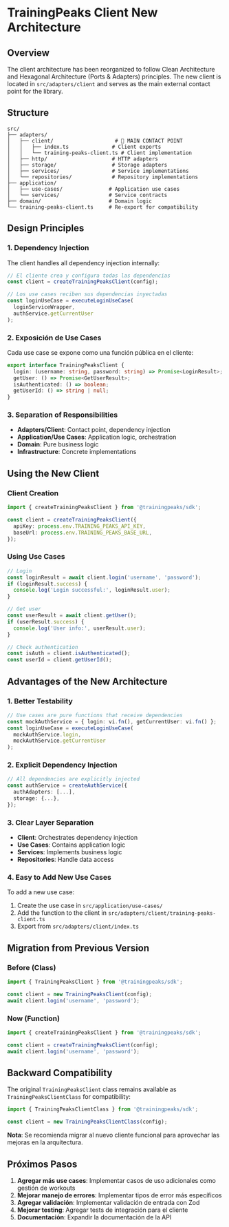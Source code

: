 # TrainingPeaks Client New Architecture

## Overview

The client architecture has been reorganized to follow Clean Architecture and Hexagonal Architecture (Ports & Adapters) principles. The new client is located in `src/adapters/client` and serves as the main external contact point for the library.

## Structure

```
src/
├── adapters/
│   ├── client/                    # 🎯 MAIN CONTACT POINT
│   │   ├── index.ts              # Client exports
│   │   └── training-peaks-client.ts # Client implementation
│   ├── http/                     # HTTP adapters
│   ├── storage/                  # Storage adapters
│   ├── services/                 # Service implementations
│   └── repositories/             # Repository implementations
├── application/
│   ├── use-cases/               # Application use cases
│   └── services/                # Service contracts
├── domain/                      # Domain logic
└── training-peaks-client.ts     # Re-export for compatibility
```

## Design Principles

### 1. Dependency Injection

The client handles all dependency injection internally:

```typescript
// El cliente crea y configura todas las dependencias
const client = createTrainingPeaksClient(config);

// Los use cases reciben sus dependencias inyectadas
const loginUseCase = executeLoginUseCase(
  loginServiceWrapper,
  authService.getCurrentUser
);
```

### 2. Exposición de Use Cases

Cada use case se expone como una función pública en el cliente:

```typescript
export interface TrainingPeaksClient {
  login: (username: string, password: string) => Promise<LoginResult>;
  getUser: () => Promise<GetUserResult>;
  isAuthenticated: () => boolean;
  getUserId: () => string | null;
}
```

### 3. Separation of Responsibilities

- **Adapters/Client**: Contact point, dependency injection
- **Application/Use Cases**: Application logic, orchestration
- **Domain**: Pure business logic
- **Infrastructure**: Concrete implementations

## Using the New Client

### Client Creation

```typescript
import { createTrainingPeaksClient } from '@trainingpeaks/sdk';

const client = createTrainingPeaksClient({
  apiKey: process.env.TRAINING_PEAKS_API_KEY,
  baseUrl: process.env.TRAINING_PEAKS_BASE_URL,
});
```

### Using Use Cases

```typescript
// Login
const loginResult = await client.login('username', 'password');
if (loginResult.success) {
  console.log('Login successful:', loginResult.user);
}

// Get user
const userResult = await client.getUser();
if (userResult.success) {
  console.log('User info:', userResult.user);
}

// Check authentication
const isAuth = client.isAuthenticated();
const userId = client.getUserId();
```

## Advantages of the New Architecture

### 1. Better Testability

```typescript
// Use cases are pure functions that receive dependencies
const mockAuthService = { login: vi.fn(), getCurrentUser: vi.fn() };
const loginUseCase = executeLoginUseCase(
  mockAuthService.login,
  mockAuthService.getCurrentUser
);
```

### 2. Explicit Dependency Injection

```typescript
// All dependencies are explicitly injected
const authService = createAuthService({
  authAdapters: [...],
  storage: {...},
});
```

### 3. Clear Layer Separation

- **Client**: Orchestrates dependency injection
- **Use Cases**: Contains application logic
- **Services**: Implements business logic
- **Repositories**: Handle data access

### 4. Easy to Add New Use Cases

To add a new use case:

1. Create the use case in `src/application/use-cases/`
2. Add the function to the client in `src/adapters/client/training-peaks-client.ts`
3. Export from `src/adapters/client/index.ts`

## Migration from Previous Version

### Before (Class)

```typescript
import { TrainingPeaksClient } from '@trainingpeaks/sdk';

const client = new TrainingPeaksClient(config);
await client.login('username', 'password');
```

### Now (Function)

```typescript
import { createTrainingPeaksClient } from '@trainingpeaks/sdk';

const client = createTrainingPeaksClient(config);
await client.login('username', 'password');
```

## Backward Compatibility

The original `TrainingPeaksClient` class remains available as `TrainingPeaksClientClass` for compatibility:

```typescript
import { TrainingPeaksClientClass } from '@trainingpeaks/sdk';

const client = new TrainingPeaksClientClass(config);
```

**Nota**: Se recomienda migrar al nuevo cliente funcional para aprovechar las mejoras en la arquitectura.

## Próximos Pasos

1. **Agregar más use cases**: Implementar casos de uso adicionales como gestión de workouts
2. **Mejorar manejo de errores**: Implementar tipos de error más específicos
3. **Agregar validación**: Implementar validación de entrada con Zod
4. **Mejorar testing**: Agregar tests de integración para el cliente
5. **Documentación**: Expandir la documentación de la API
